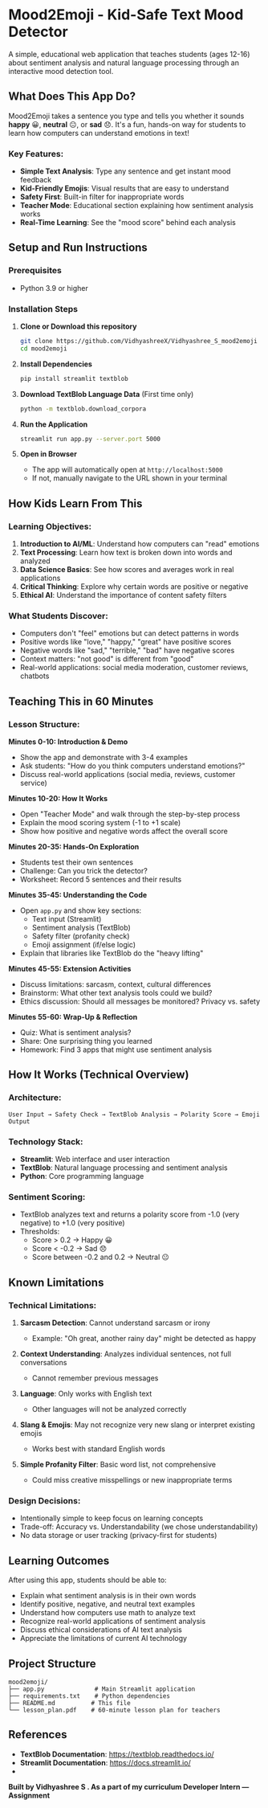 # Mood2Emoji - Kid-Safe Text Mood Detector 

A simple, educational web application that teaches students (ages 12-16) about sentiment analysis and natural language processing through an interactive mood detection tool.

##  What Does This App Do?

Mood2Emoji takes a sentence you type and tells you whether it sounds **happy** 😀, **neutral** 😐, or **sad** 😞. It's a fun, hands-on way for students to learn how computers can understand emotions in text!

### Key Features:
- **Simple Text Analysis**: Type any sentence and get instant mood feedback
- **Kid-Friendly Emojis**: Visual results that are easy to understand
- **Safety First**: Built-in filter for inappropriate words
- **Teacher Mode**: Educational section explaining how sentiment analysis works
- **Real-Time Learning**: See the "mood score" behind each analysis

##  Setup and Run Instructions

### Prerequisites
- Python 3.9 or higher

### Installation Steps

1. **Clone or Download this repository**
   ```bash
   git clone https://github.com/VidhyashreeX/Vidhyashree_S_mood2emoji
   cd mood2emoji
   ```

2. **Install Dependencies**
   ```bash
   pip install streamlit textblob
   ```

3. **Download TextBlob Language Data** (First time only)
   ```bash
   python -m textblob.download_corpora
   ```

4. **Run the Application**
   ```bash
   streamlit run app.py --server.port 5000
   ```

5. **Open in Browser**
   - The app will automatically open at `http://localhost:5000`
   - If not, manually navigate to the URL shown in your terminal

##  How Kids Learn From This

### Learning Objectives:
1. **Introduction to AI/ML**: Understand how computers can "read" emotions
2. **Text Processing**: Learn how text is broken down into words and analyzed
3. **Data Science Basics**: See how scores and averages work in real applications
4. **Critical Thinking**: Explore why certain words are positive or negative
5. **Ethical AI**: Understand the importance of content safety filters

### What Students Discover:
- Computers don't "feel" emotions but can detect patterns in words
- Positive words like "love," "happy," "great" have positive scores
- Negative words like "sad," "terrible," "bad" have negative scores
- Context matters: "not good" is different from "good"
- Real-world applications: social media moderation, customer reviews, chatbots

## Teaching This in 60 Minutes

### Lesson Structure:

**Minutes 0-10: Introduction & Demo**
- Show the app and demonstrate with 3-4 examples
- Ask students: "How do you think computers understand emotions?"
- Discuss real-world applications (social media, reviews, customer service)

**Minutes 10-20: How It Works**
- Open "Teacher Mode" and walk through the step-by-step process
- Explain the mood scoring system (-1 to +1 scale)
- Show how positive and negative words affect the overall score

**Minutes 20-35: Hands-On Exploration**
- Students test their own sentences
- Challenge: Can you trick the detector?
- Worksheet: Record 5 sentences and their results

**Minutes 35-45: Understanding the Code**
- Open `app.py` and show key sections:
  - Text input (Streamlit)
  - Sentiment analysis (TextBlob)
  - Safety filter (profanity check)
  - Emoji assignment (if/else logic)
- Explain that libraries like TextBlob do the "heavy lifting"

**Minutes 45-55: Extension Activities**
- Discuss limitations: sarcasm, context, cultural differences
- Brainstorm: What other text analysis tools could we build?
- Ethics discussion: Should all messages be monitored? Privacy vs. safety

**Minutes 55-60: Wrap-Up & Reflection**
- Quiz: What is sentiment analysis?
- Share: One surprising thing you learned
- Homework: Find 3 apps that might use sentiment analysis

##  How It Works (Technical Overview)

### Architecture:
```
User Input → Safety Check → TextBlob Analysis → Polarity Score → Emoji Output
```

### Technology Stack:
- **Streamlit**: Web interface and user interaction
- **TextBlob**: Natural language processing and sentiment analysis
- **Python**: Core programming language

### Sentiment Scoring:
- TextBlob analyzes text and returns a polarity score from -1.0 (very negative) to +1.0 (very positive)
- Thresholds:
  - Score > 0.2 → Happy 😀
  - Score < -0.2 → Sad 😞
  - Score between -0.2 and 0.2 → Neutral 😐



##  Known Limitations

### Technical Limitations:
1. **Sarcasm Detection**: Cannot understand sarcasm or irony
   - Example: "Oh great, another rainy day" might be detected as happy
   
2. **Context Understanding**: Analyzes individual sentences, not full conversations
   - Cannot remember previous messages
   
3. **Language**: Only works with English text
   - Other languages will not be analyzed correctly
   
4. **Slang & Emojis**: May not recognize very new slang or interpret existing emojis
   - Works best with standard English words

5. **Simple Profanity Filter**: Basic word list, not comprehensive
   - Could miss creative misspellings or new inappropriate terms


### Design Decisions:
- Intentionally simple to keep focus on learning concepts
- Trade-off: Accuracy vs. Understandability (we chose understandability)
- No data storage or user tracking (privacy-first for students)

## Learning Outcomes

After using this app, students should be able to:
-  Explain what sentiment analysis is in their own words
-  Identify positive, negative, and neutral text examples
-  Understand how computers use math to analyze text
-  Recognize real-world applications of sentiment analysis
- Discuss ethical considerations of AI text analysis
- Appreciate the limitations of current AI technology

## Project Structure

```
mood2emoji/
├── app.py              # Main Streamlit application
├── requirements.txt    # Python dependencies
├── README.md          # This file
└── lesson_plan.pdf    # 60-minute lesson plan for teachers
```



##  References

- **TextBlob Documentation**: https://textblob.readthedocs.io/
- **Streamlit Documentation**: https://docs.streamlit.io/
-


**Built by Vidhyashree S . As a part of my curriculum Developer Intern — Assignment**

